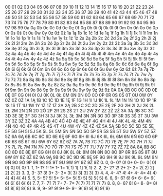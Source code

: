 00 01 02 03 04 05 06 07 08 09 10 11 12 13 14 15 16 17 18 19 20 21 22 23 24 25 26 27 28 29 30 31 32 33 34 35 36 37 38 39 40 41 42 43 44 45 46 47 48 49 50 51 52 53 54 55 56 57 58 59 60 61 62 63 64 65 66 67 68 69 70 71 72 73 74 75 76 77 78 79 80 81 82 83 84 85 86 87 88 89 90 91 92 93 94 95 96 97 98 99 0a 0ą 0b 0c 0ć 0d 0e 0ę 0f 0g 0h 0i 0j 0k 0l 0ł 0m 0n 0ń 0o 0ó 0p 0r 0s 0ś 0t 0u 0w 0y 0z 0ź 0ż 1a 1ą 1b 1c 1ć 1d 1e 1ę 1f 1g 1h 1i 1j 1k 1l 1ł 1m 1n 1ń 1o 1ó 1p 1r 1s 1ś 1t 1u 1w 1y 1z 1ź 1ż 2a 2ą 2b 2c 2ć 2d 2e 2ę 2f 2g 2h 2i 2j 2k 2l 2ł 2m 2n 2ń 2o 2ó 2p 2r 2s 2ś 2t 2u 2w 2y 2z 2ź 2ż 3a 3ą 3b 3c 3ć 3d 3e 3ę 3f 3g 3h 3i 3j 3k 3l 3ł 3m 3n 3ń 3o 3ó 3p 3r 3s 3ś 3t 3u 3w 3y 3z 3ź 3ż 4a 4ą 4b 4c 4ć 4d 4e 4ę 4f 4g 4h 4i 4j 4k 4l 4ł 4m 4n 4ń 4o 4ó 4p 4r 4s 4ś 4t 4u 4w 4y 4z 4ź 4ż 5a 5ą 5b 5c 5ć 5d 5e 5ę 5f 5g 5h 5i 5j 5k 5l 5ł 5m 5n 5ń 5o 5ó 5p 5r 5s 5ś 5t 5u 5w 5y 5z 5ź 5ż 6a 6ą 6b 6c 6ć 6d 6e 6ę 6f 6g 6h 6i 6j 6k 6l 6ł 6m 6n 6ń 6o 6ó 6p 6r 6s 6ś 6t 6u 6w 6y 6z 6ź 6ż 7a 7ą 7b 7c 7ć 7d 7e 7ę 7f 7g 7h 7i 7j 7k 7l 7ł 7m 7n 7ń 7o 7ó 7p 7r 7s 7ś 7t 7u 7w 7y 7z 7ź 7ż 8a 8ą 8b 8c 8ć 8d 8e 8ę 8f 8g 8h 8i 8j 8k 8l 8ł 8m 8n 8ń 8o 8ó 8p 8r 8s 8ś 8t 8u 8w 8y 8z 8ź 8ż 9a 9ą 9b 9c 9ć 9d 9e 9ę 9f 9g 9h 9i 9j 9k 9l 9ł 9m 9n 9ń 9o 9ó 9p 9r 9s 9ś 9t 9u 9w 9y 9z 9ź 9ż 0A 0Ą 0B 0C 0Ć 0D 0E 0Ę 0F 0G 0H 0I 0J 0K 0L 0Ł 0M 0N 0Ń 0O 0Ó 0P 0R 0S 0Ś 0T 0U 0W 0Y 0Z 0Ź 0Ż 1A 1Ą 1B 1C 1Ć 1D 1E 1Ę 1F 1G 1H 1I 1J 1K 1L 1Ł 1M 1N 1Ń 1O 1Ó 1P 1R 1S 1Ś 1T 1U 1W 1Y 1Z 1Ź 1Ż 2A 2Ą 2B 2C 2Ć 2D 2E 2Ę 2F 2G 2H 2I 2J 2K 2L 2Ł 2M 2N 2Ń 2O 2Ó 2P 2R 2S 2Ś 2T 2U 2W 2Y 2Z 2Ź 2Ż 3A 3Ą 3B 3C 3Ć 3D 3E 3Ę 3F 3G 3H 3I 3J 3K 3L 3Ł 3M 3N 3Ń 3O 3Ó 3P 3R 3S 3Ś 3T 3U 3W 3Y 3Z 3Ź 3Ż 4A 4Ą 4B 4C 4Ć 4D 4E 4Ę 4F 4G 4H 4I 4J 4K 4L 4Ł 4M 4N 4Ń 4O 4Ó 4P 4R 4S 4Ś 4T 4U 4W 4Y 4Z 4Ź 4Ż 5A 5Ą 5B 5C 5Ć 5D 5E 5Ę 5F 5G 5H 5I 5J 5K 5L 5Ł 5M 5N 5Ń 5O 5Ó 5P 5R 5S 5Ś 5T 5U 5W 5Y 5Z 5Ź 5Ż 6A 6Ą 6B 6C 6Ć 6D 6E 6Ę 6F 6G 6H 6I 6J 6K 6L 6Ł 6M 6N 6Ń 6O 6Ó 6P 6R 6S 6Ś 6T 6U 6W 6Y 6Z 6Ź 6Ż 7A 7Ą 7B 7C 7Ć 7D 7E 7Ę 7F 7G 7H 7I 7J 7K 7L 7Ł 7M 7N 7Ń 7O 7Ó 7P 7R 7S 7Ś 7T 7U 7W 7Y 7Z 7Ź 7Ż 8A 8Ą 8B 8C 8Ć 8D 8E 8Ę 8F 8G 8H 8I 8J 8K 8L 8Ł 8M 8N 8Ń 8O 8Ó 8P 8R 8S 8Ś 8T 8U 8W 8Y 8Z 8Ź 8Ż 9A 9Ą 9B 9C 9Ć 9D 9E 9Ę 9F 9G 9H 9I 9J 9K 9L 9Ł 9M 9N 9Ń 9O 9Ó 9P 9R 9S 9Ś 9T 9U 9W 9Y 9Z 9Ź 9Ż 0. 0, 0- 0? 0! 0+ 0- 0= 0( 0) 0[ 0] 0{ 0} 1. 1, 1- 1? 1! 1+ 1- 1= 1( 1) 1[ 1] 1{ 1} 2. 2, 2- 2? 2! 2+ 2- 2= 2( 2) 2[ 2] 2{ 2} 3. 3, 3- 3? 3! 3+ 3- 3= 3( 3) 3[ 3] 3{ 3} 4. 4, 4- 4? 4! 4+ 4- 4= 4( 4) 4[ 4] 4{ 4} 5. 5, 5- 5? 5! 5+ 5- 5= 5( 5) 5[ 5] 5{ 5} 6. 6, 6- 6? 6! 6+ 6- 6= 6( 6) 6[ 6] 6{ 6} 7. 7, 7- 7? 7! 7+ 7- 7= 7( 7) 7[ 7] 7{ 7} 8. 8, 8- 8? 8! 8+ 8- 8= 8( 8) 8[ 8] 8{ 8} 9. 9, 9- 9? 9! 9+ 9- 9= 9( 9) 9[ 9] 9{ 9}